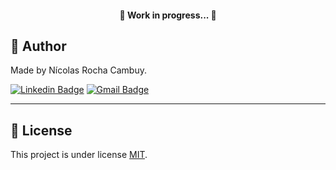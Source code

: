 <h4 align="center">
	🚧   Work in progress...  🚧
</h4>

## 🦸 Author

Made by Nícolas Rocha Cambuy.

[![Linkedin Badge](https://img.shields.io/badge/LinkedIn-0077B5?style=for-the-badge&logo=linkedin&logoColor=white)](https://www.linkedin.com/in/nicolas-rocha-cambuy-1a8bb218b/)
[![Gmail Badge](https://img.shields.io/badge/Gmail-D14836?style=for-the-badge&logo=gmail&logoColor=white)](mailto:nicolasrochabr@gmail.com)

---

## 📝 License

This project is under license [MIT](./LICENSE).